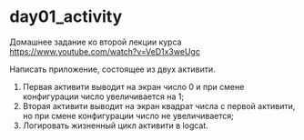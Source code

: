 # day01_activity
Домашнее задание ко второй лекции курса https://www.youtube.com/watch?v=VeD1x3weUgc 

Написать приложение, состоящее из двух активити.
1. Первая активити выводит на экран число 0 и при смене конфигурации число увеличивается на 1;
2. Вторая активити выводит на экран квадрат числа с первой активити, но при смене конфигурации число не увеличивается;
3. Логировать жизненный цикл активити в logcat.
